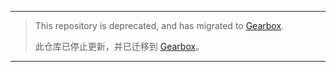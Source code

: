 ***

> This repository is deprecated, and has migrated to [Gearbox](https://github.com/CMUI/gearbox).
> 
> 此仓库已停止更新，并已迁移到 [Gearbox](https://github.com/CMUI/gearbox)。

***
